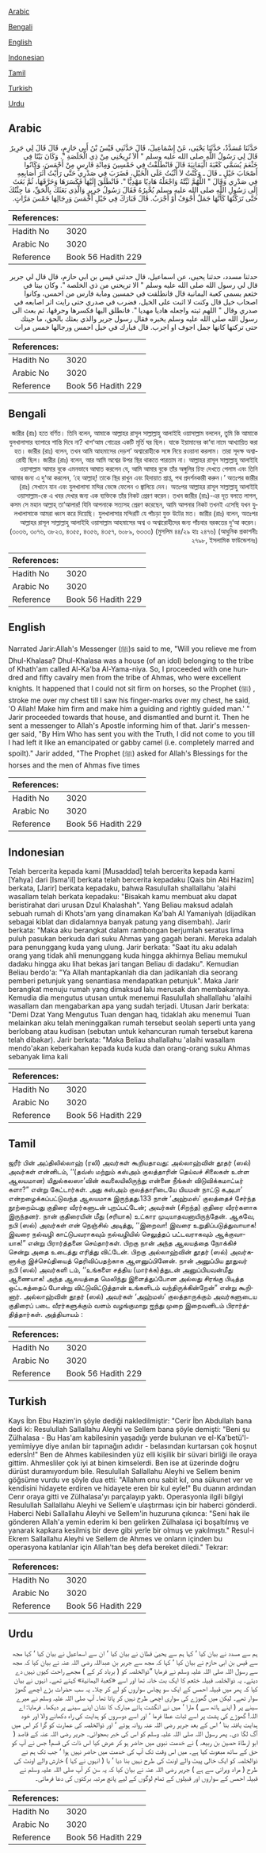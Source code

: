 [Arabic](#arabic)

[Bengali](#bengali)

[English](#english)

[Indonesian](#indonesian)

[Tamil](#tamil)

[Turkish](#turkish)

[Urdu](#urdu)

## Arabic


<div dir="rtl" lang="ar" style={{fontSize:'larger',backgroundColor:'#f8f9fa',padding:20}}>
حَدَّثَنَا مُسَدَّدٌ، حَدَّثَنَا يَحْيَى، عَنْ إِسْمَاعِيلَ، قَالَ حَدَّثَنِي قَيْسُ بْنُ أَبِي حَازِمٍ، قَالَ قَالَ لِي جَرِيرٌ قَالَ لِي رَسُولُ اللَّهِ صلى الله عليه وسلم ‏"‏ أَلاَ تُرِيحُنِي مِنْ ذِي الْخَلَصَةِ ‏"‏‏.‏ وَكَانَ بَيْتًا فِي خَثْعَمَ يُسَمَّى كَعْبَةَ الْيَمَانِيَةَ قَالَ فَانْطَلَقْتُ فِي خَمْسِينَ وَمِائَةِ فَارِسٍ مِنْ أَحْمَسَ، وَكَانُوا أَصْحَابَ خَيْلٍ ـ قَالَ ـ وَكُنْتُ لاَ أَثْبُتُ عَلَى الْخَيْلِ، فَضَرَبَ فِي صَدْرِي حَتَّى رَأَيْتُ أَثَرَ أَصَابِعِهِ فِي صَدْرِي وَقَالَ ‏"‏ اللَّهُمَّ ثَبِّتْهُ وَاجْعَلْهُ هَادِيًا مَهْدِيًّا ‏"‏‏.‏ فَانْطَلَقَ إِلَيْهَا فَكَسَرَهَا وَحَرَّقَهَا، ثُمَّ بَعَثَ إِلَى رَسُولِ اللَّهِ صلى الله عليه وسلم يُخْبِرُهُ فَقَالَ رَسُولُ جَرِيرٍ وَالَّذِي بَعَثَكَ بِالْحَقِّ، مَا جِئْتُكَ حَتَّى تَرَكْتُهَا كَأَنَّهَا جَمَلٌ أَجْوَفُ أَوْ أَجْرَبُ‏.‏ قَالَ فَبَارَكَ فِي خَيْلِ أَحْمَسَ وَرِجَالِهَا خَمْسَ مَرَّاتٍ‏.‏
</div>
<div style={{backgroundColor:'#f8f9fa',padding:20, marginBottom: 10}}><table> <thead> <tr> <th>References:</th> <th></th> </tr> </thead> <tbody><tr><td>Hadith No</td><td>3020</td></tr><tr><td>Arabic No</td><td>3020</td></tr><tr><td>Reference</td><td>Book 56 Hadith 229</td></tr></tbody></table></div>


<div dir="rtl" lang="ar" style={{fontSize:'larger',backgroundColor:'#f8f9fa',padding:20}}>
حدثنا مسدد، حدثنا يحيى، عن اسماعيل، قال حدثني قيس بن ابي حازم، قال قال لي جرير قال لي رسول الله صلى الله عليه وسلم " الا تريحني من ذي الخلصة ". وكان بيتا في خثعم يسمى كعبة اليمانية قال فانطلقت في خمسين وماية فارس من احمس، وكانوا اصحاب خيل قال وكنت لا اثبت على الخيل، فضرب في صدري حتى رايت اثر اصابعه في صدري وقال " اللهم ثبته واجعله هاديا مهديا ". فانطلق اليها فكسرها وحرقها، ثم بعث الى رسول الله صلى الله عليه وسلم يخبره فقال رسول جرير والذي بعثك بالحق، ما جيتك حتى تركتها كانها جمل اجوف او اجرب. قال فبارك في خيل احمس ورجالها خمس مرات
</div>
<div style={{backgroundColor:'#f8f9fa',padding:20, marginBottom: 10}}><table> <thead> <tr> <th>References:</th> <th></th> </tr> </thead> <tbody><tr><td>Hadith No</td><td>3020</td></tr><tr><td>Arabic No</td><td>3020</td></tr><tr><td>Reference</td><td>Book 56 Hadith 229</td></tr></tbody></table></div>

## Bengali


<div dir="rtl" lang="bn" style={{fontSize:'larger',backgroundColor:'#f8f9fa',padding:20}}>
জারীর (রাঃ) হতে বর্ণিত। তিনি বলেন, আমাকে আল্লাহর রাসূল সাল্লাল্লাহু আলাইহি ওয়াসাল্লাম বললেন, তুমি কি আমাকে যুলখালাসার ব্যাপারে শান্তি দিবে না? খাশ‘আম গোত্রের একটি মূর্তি ঘর ছিল। যাকে ইয়ামানের কা‘বা নামে আখ্যায়িত করা হত। জারীর (রাঃ) বলেন, তখন আমি আহমাসের দেড়শ’ অশ্বারোহীকে সঙ্গে নিয়ে রওয়ানা করলাম। তারা সূদক্ষ অশ্বারোহী ছিল। জারীর (রাঃ) বলেন, আর আমি অশ্বের উপর স্থির থাকতে পারতাম না। আল্লাহর রাসূল সাল্লাল্লাহু আলাইহি ওয়াসাল্লাম আমার বুকে এমনভাবে আঘাত করলেন যে, আমি আমার বুকে তাঁর অঙ্গুলির চিহ্ন দেখতে পেলাম এবং তিনি আমার জন্য এ দু‘আ করলেন, ‘হে আল্লাহ্! তাকে স্থির রাখুন এবং হিদায়াত প্রাপ্ত, পথ প্রদর্শনকারী করুন।’ অতঃপর জারীর (রাঃ) সেখানে যান এবং যুলখালাসা মন্দির ভেঙ্গে ফেলেন ও জ্বালিয়ে দেন। অতঃপর আল্লাহর রাসূল সাল্লাল্লাহু আলাইহি ওয়াসাল্লাম-কে এ খবর দেখার জন্য এক ব্যক্তিকে তাঁর নিকট প্রেরণ করেন। তখন জারীর (রাঃ)-এর দূত বলতে লাগল, কসম সে মহান আল্লাহ্ তা‘আলার! যিনি আপনাকে সত্যসহ প্রেরণ করেছেন, আমি আপনার নিকট তখনই এসেছি যখন যুলখালাসাকে আমরা ধ্বংস করে দিয়েছি। যুলখালাসার মন্দিরটি যে পাঁচড়া যুক্ত উটের মত। জারীর (রাঃ) বলেন, অতঃপর আল্লাহর রাসূল সাল্লাল্লাহু আলাইহি ওয়াসাল্লাম আহমাসের অশ্ব ও অশ্বারোহীদের জন্য পাঁচবার বরকতের দু‘আ করেন। (৩০৩৬, ৩০৭৬, ৩৮২৩, ৪৩৫৫, ৪৩৫৬, ৪৩৫৭, ৬০৮৯, ৬৩৩৩) (মুসলিম ৪৪/২৯ হাঃ ২৪৭৬) (আধুনিক প্রকাশনীঃ ২৭৯৮, ইসলামিক ফাউন্ডেশনঃ)
</div>
<div style={{backgroundColor:'#f8f9fa',padding:20, marginBottom: 10}}><table> <thead> <tr> <th>References:</th> <th></th> </tr> </thead> <tbody><tr><td>Hadith No</td><td>3020</td></tr><tr><td>Arabic No</td><td>3020</td></tr><tr><td>Reference</td><td>Book 56 Hadith 229</td></tr></tbody></table></div>

## English


<div dir="ltr" lang="en" style={{fontSize:'larger',backgroundColor:'#f8f9fa',padding:20}}>
Narrated Jarir:Allah's Messenger (ﷺ)s said to me, "Will you relieve me from Dhul-Khalasa? Dhul-Khalasa was a house (of an idol) belonging to the tribe of Khath'am called Al-Ka'ba Al-Yama-niya. So, I proceeded with one hundred and fifty cavalry men from the tribe of Ahmas, who were excellent knights. It happened that I could not sit firm on horses, so the Prophet (ﷺ) , stroke me over my chest till I saw his finger-marks over my chest, he said, 'O Allah! Make him firm and make him a guiding and rightly guided man.' " Jarir proceeded towards that house, and dismantled and burnt it. Then he sent a messenger to Allah's Apostle informing him of that. Jarir's messenger said, "By Him Who has sent you with the Truth, I did not come to you till I had left it like an emancipated or gabby camel (i.e. completely marred and spoilt)." Jarir added, "The Prophet (ﷺ) asked for Allah's Blessings for the horses and the men of Ahmas five times
</div>
<div style={{backgroundColor:'#f8f9fa',padding:20, marginBottom: 10}}><table> <thead> <tr> <th>References:</th> <th></th> </tr> </thead> <tbody><tr><td>Hadith No</td><td>3020</td></tr><tr><td>Arabic No</td><td>3020</td></tr><tr><td>Reference</td><td>Book 56 Hadith 229</td></tr></tbody></table></div>

## Indonesian


<div dir="ltr" lang="id" style={{fontSize:'larger',backgroundColor:'#f8f9fa',padding:20}}>
Telah bercerita kepada kami [Musaddad] telah bercerita kepada kami [Yahya] dari [Isma'il] berkata telah bercerita kepadaku [Qais bin Abi Hazim] berkata, [Jarir] berkata kepadaku, bahwa Rasulullah shallallahu 'alaihi wasallam telah berkata kepadaku: "Bisakah kamu membuat aku dapat beristirahat dari urusan Dzul Khalashah". Yang Beliau maksud adalah sebuah rumah di Khots'am yang dinamakan Ka'bah Al Yamaniyah (dijadikan sebagai kiblat dan didalamnya banyak patung yang disembah). Jarir berkata: "Maka aku berangkat dalam rambongan berjumlah seratus lima puluh pasukan berkuda dari suku Ahmas yang gagah berani. Mereka adalah para penunggang kuda yang ulung. Jarir berkata: "Saat itu aku adalah orang yang tidak ahli menunggang kuda hingga akhirnya Beliau memukul dadaku hingga aku lihat bekas jari tangan Beliau di dadaku". Kemudian Beliau berdo'a: "Ya Allah mantapkanlah dia dan jadikanlah dia seorang pemberi petunjuk yang senantiasa mendapatkan petunjuk". Maka Jarir berangkat menuju rumah yang dimaksud lalu merusak dan membakarnya. Kemudia dia mengutus utusan untuk menemui Rasulullah shallallahu 'alaihi wasallam dan mengabarkan apa yang sudah terjadi. Utusan Jarir berkata: "Demi Dzat Yang Mengutus Tuan dengan haq, tidaklah aku menemui Tuan melainkan aku telah meninggalkan rumah tersebut seolah seperti unta yang berlobang atau kudisan (sebutan untuk kehancuran rumah tersebut karena telah dibakar). Jarir berkata: "Maka Beliau shallallahu 'alaihi wasallam mendo'akan keberkahan kepada kuda kuda dan orang-orang suku Ahmas sebanyak lima kali
</div>
<div style={{backgroundColor:'#f8f9fa',padding:20, marginBottom: 10}}><table> <thead> <tr> <th>References:</th> <th></th> </tr> </thead> <tbody><tr><td>Hadith No</td><td>3020</td></tr><tr><td>Arabic No</td><td>3020</td></tr><tr><td>Reference</td><td>Book 56 Hadith 229</td></tr></tbody></table></div>

## Tamil


<div dir="ltr" lang="ta" style={{fontSize:'larger',backgroundColor:'#f8f9fa',padding:20}}>
ஜரீர் பின் அப்திலில்லாஹ் (ரலி) அவர்கள் கூறியதாவது: அல்லாஹ்வின் தூதர் (ஸல்) அவர்கள் என்னிடம், ‘‘(தவ்ஸ் மற்றும் கஸ்அம் குலத்தாரின் தெய்வச் சிலைகள் உள்ள ஆலயமான) யிதுல்கலஸா’வின் கவலையிலிருந்து என்னை நீங்கள் விடுவிக்கமாட்டீர் களா?” என்று கேட்டார்கள். அது கஸ்அம் குலத்தாரிடையே யியமன் நாட்டு கஅபா’ என்றழைக்கப்பட்டுவந்த ஆலயமாக இருந்தது.133 நான் ‘அஹ்மஸ்’ குலத்தைச் சேர்ந்த நூற்றைம்பது குதிரை வீரர்களுடன் புறப்பட்டேன்; அவர்கள் (சிறந்த) குதிரை வீரர்களாக இருந்தனர். நான் குதிரையின் மீது (சரியாக) உட்கார முடியாதவனாயிருந்தேன். ஆகவே, நபி (ஸல்) அவர்கள் என் நெஞ்சில் அடித்து, ‘‘இறைவா! இவரை உறுதிப்படுத்துவாயாக! இவரை நல்வழி காட்டுபவராகவும் நல்வழியில் செலுத்தப் பட்டவராகவும் ஆக்குவாயாக!” என்று பிரார்த்தனை செய்தார்கள். பிறகு நான் அந்த ஆலயத்தை நோக்கிச் சென்று அதை உடைத்து எரித்து விட்டேன். பிறகு அல்லாஹ்வின் தூதர் (ஸல்) அவர்களுக்கு இச்செய்தியைத் தெரிவிப்பதற்காக ஆளனுப்பினேன். நான் அனுப்பிய தூதுவர் நபி (ஸல்) அவர்களி டம், ‘‘உங்களை சத்திய (மார்க்க)த்துடன் அனுப்பியவன்மீது ஆணையாக! அந்த ஆலயத்தை மெலிந்து இளைத்துப்போன அல்லது சிரங்கு பிடித்த ஒட்டகத்தைப் போன்று விட்டுவிட்டுத்தான் உங்களிடம் வந்திருக்கின்றேன்” என்று கூறினார். அல்லாஹ்வின் தூதர் (ஸல்) அவர்கள் ‘அஹ்மஸ்’ குலத்தாருக்கும் அவர்களுடைய குதிரைப் படை வீரர்களுக்கும் வளம் வழங்குமாறு ஐந்து முறை இறைவனிடம் பிரார்த்தித்தார்கள். அத்தியாயம் :
</div>
<div style={{backgroundColor:'#f8f9fa',padding:20, marginBottom: 10}}><table> <thead> <tr> <th>References:</th> <th></th> </tr> </thead> <tbody><tr><td>Hadith No</td><td>3020</td></tr><tr><td>Arabic No</td><td>3020</td></tr><tr><td>Reference</td><td>Book 56 Hadith 229</td></tr></tbody></table></div>

## Turkish


<div dir="ltr" lang="tr" style={{fontSize:'larger',backgroundColor:'#f8f9fa',padding:20}}>
Kays İbn Ebu Hazim'in şöyle dediği nakledilmiştir: "Cerir İbn Abdullah bana dedi ki: Resulullah Sallallahu Aleyhi ve Sellem bana şöyle demişti: "Beni şu Zülhalasa - Bu Has'am kabilesinin yaşadığı yerde bulunan ve el-Ka'betü'l-yemimiyye diye anılan bir tapınağın adıdır - belasından kurtarsan çok hoşnut edersİn!" Ben de Ahmes kabilesinden yüz elli kişilik bir süvari birliği ile oraya gittim. Ahmesliler çok iyi at binen kimselerdi. Ben ise at üzerinde doğru dürüst duramıyordum bile. Resulullah Sallallahu Aleyhi ve Sellem benim göğsüme vurdu ve şöyle dua etti: "Allahım onu sabit kıl, ona sükunet ver ve kendisini hidayete erdiren ve hidayete eren bir kul eyle!" Bu duanın ardından Cerır oraya gitti ve Zülhalasa'yı parçalayıp yaktı. Operasyonla ilgili bilgiyi Resulullah Sallallahu Aleyhi ve Sellem'e ulaştırması için bir haberci gönderdi. Haberci Nebi Sallallahu Aleyhi ve Sellem'in huzuruna çıkınca: "Seni hak ile gönderen Allah'a yemin ederim ki ben gelirken Zülhalasa içi boşaltılmış ve yanarak kapkara kesilmiş bir deve gibi yerle bir olmuş ve yakılmıştı." Resul-i Ekrem Sallallahu Aleyhi ve Sellem de Ahmes ve onların içinden bu operasyona katılanlar için Allah'tan beş defa bereket diledi." Tekrar:
</div>
<div style={{backgroundColor:'#f8f9fa',padding:20, marginBottom: 10}}><table> <thead> <tr> <th>References:</th> <th></th> </tr> </thead> <tbody><tr><td>Hadith No</td><td>3020</td></tr><tr><td>Arabic No</td><td>3020</td></tr><tr><td>Reference</td><td>Book 56 Hadith 229</td></tr></tbody></table></div>

## Urdu


<div dir="rtl" lang="ur" style={{fontSize:'larger',backgroundColor:'#f8f9fa',padding:20}}>
ہم سے مسدد نے بیان کیا ‘ کہا ہم سے یحییٰ قطان نے بیان کیا ‘ ان سے اسماعیل نے بیان کیا ‘ کہا مجھ سے قیس بن ابی حازم نے بیان کیا ‘ کہا کہ مجھ سے جریر بن عبداللہ رضی اللہ عنہ نے بیان کیا کہ مجھ سے رسول اللہ صلی اللہ علیہ وسلم نے فرمایا ”ذوالخلصہ کو ( برباد کر کے ) مجھے راحت کیوں نہیں دے دیتے۔ یہ ذوالخلصہ قبیلہ خثعم کا ایک بت خانہ تھا اور اسے «كعبة اليمانية» کہتے تھے۔ انہوں نے بیان کیا کہ پھر میں قبیلہ احمس کے ایک سو پچاس سواروں کو لے کر چلا۔ یہ سب حضرات بڑے اچھے گھوڑ سوار تھے۔ لیکن میں گھوڑے کی سواری اچھی طرح نہیں کر پاتا تھا۔ آپ صلی اللہ علیہ وسلم نے میرے سینے پر ( اپنے ہاتھ سے ) مارا ‘ میں نے انگشت ہائے مبارک کا نشان اپنے سینے پر دیکھا۔ فرمایا: اے اللہ! گھوڑے کی پشت پر اسے ثبات عطا فرما ‘ اور اسے دوسروں کو ہدایت کی راہ دکھانے والا اور خود ہدایت یافتہ بنا ‘ اس کے بعد جریر رضی اللہ عنہ روانہ ہوئے ‘ اور ذوالخلصہ کی عمارت کو گرا کر اس میں آگ لگا دی۔ پھر رسول اللہ صلی اللہ علیہ وسلم کو اس کی خبر بھجوائی۔ جریر رضی اللہ عنہ کے قاصد ( ابو ارطاۃ حصین بن ربیعہ ) نے خدمت نبوی میں حاضر ہو کر عرض کیا اس ذات کی قسم! جس نے آپ کو حق کے ساتھ مبعوث کیا ہے۔ میں اس وقت تک آپ کی خدمت میں حاضر نہیں ہوا ‘ جب تک ہم نے ذوالخلصہ کو ایک خالی پیٹ والے اونٹ کی طرح نہیں بنا دیا ‘ یا ( انہوں نے کہا ) خارش والے اونٹ کی طرح ( مراد ویرانی سے ہے ) جریر رضی اللہ عنہ نے بیان کیا کہ یہ سن کر آپ صلی اللہ علیہ وسلم نے قبیلہ احمس کے سواروں اور قبیلوں کے تمام لوگوں کے لیے پانچ مرتبہ برکتوں کی دعا فرمائی۔
</div>
<div style={{backgroundColor:'#f8f9fa',padding:20, marginBottom: 10}}><table> <thead> <tr> <th>References:</th> <th></th> </tr> </thead> <tbody><tr><td>Hadith No</td><td>3020</td></tr><tr><td>Arabic No</td><td>3020</td></tr><tr><td>Reference</td><td>Book 56 Hadith 229</td></tr></tbody></table></div>